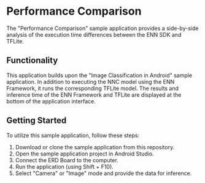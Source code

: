 # Performance Comparison
The "Performance Comparison" sample application provides a side-by-side analysis of the execution time differences between the ENN SDK and TFLite.

## Functionality
This application builds upon the "Image Classification in Android" sample application.
In addition to executing the NNC model using the ENN Framework, it runs the corresponding TFLite model. 
The results and inference time of the ENN Framework and TFLite are displayed at the bottom of the application interface. 

## Getting Started
To utilize this sample application, follow these steps:
1. Download or clone the sample application from this repository.
1. Open the sample application project in Android Studio.
1. Connect the ERD Board to the computer.
1. Run the application (using Shift + F10).
1. Select "Camera" or "Image" mode and provide the data for inference.